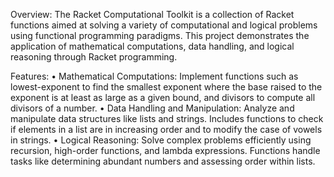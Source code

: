 Overview:
The Racket Computational Toolkit is a collection of Racket functions aimed at solving a variety of computational and logical problems using functional programming paradigms. This project demonstrates the application of mathematical computations, data handling, and logical reasoning through Racket programming.

Features:
•	Mathematical Computations: Implement functions such as lowest-exponent to find the smallest exponent where the base raised to the exponent is at least as large as a given bound, and divisors to compute all divisors of a number.
•	Data Handling and Manipulation: Analyze and manipulate data structures like lists and strings. Includes functions to check if elements in a list are in increasing order and to modify the case of vowels in strings.
•	Logical Reasoning: Solve complex problems efficiently using recursion, high-order functions, and lambda expressions. Functions handle tasks like determining abundant numbers and assessing order within lists.
